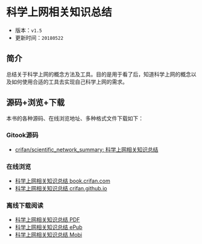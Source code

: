 # 科学上网相关知识总结

* 版本：`v1.5`
* 更新时间：`20180522`

## 简介

总结关于科学上网的概念方法及工具。目的是用于看了后，知道科学上网的概念以及如何使用合适的工具去实现自己科学上网的需求。

## 源码+浏览+下载

本书的各种源码、在线浏览地址、多种格式文件下载如下：

### Gitook源码

* [crifan/scientific_network_summary: 科学上网相关知识总结](https://github.com/crifan/scientific_network_summary)

### 在线浏览

* [科学上网相关知识总结 book.crifan.com](http://book.crifan.com/books/scientific_network_summary/website)
* [科学上网相关知识总结 crifan.github.io](https://crifan.github.io/scientific_network_summary/website)

### 离线下载阅读

* [科学上网相关知识总结 PDF](http://book.crifan.com/books/scientific_network_summary/pdf/scientific_network_summary.pdf)
* [科学上网相关知识总结 ePub](http://book.crifan.com/books/scientific_network_summary/epub/scientific_network_summary.epub)
* [科学上网相关知识总结 Mobi](http://book.crifan.com/books/scientific_network_summary/mobi/scientific_network_summary.mobi)